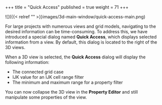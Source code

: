 +++
title = "Quick Access"
published = true
weight = 71
+++

![]({{< relref "" >}}images/3d-main-window/quick-access-main.png)

For large projects with numerous views and grid models, navigating to the desired information can be time-consuming. To address this, we have introduced a special dialog named **Quick Access**, which displays selected information from a view. By default, this dialog is located to the right of the 3D views.

When a 3D view is selected, the **Quick Access** dialog will display the following information:
- The connected grid case
- IJK value for an IJK cell range filter
- The minimum and maximum range for a property filter

You can now collapse the 3D view in the **Property Editor** and still manipulate some properties of the view.
